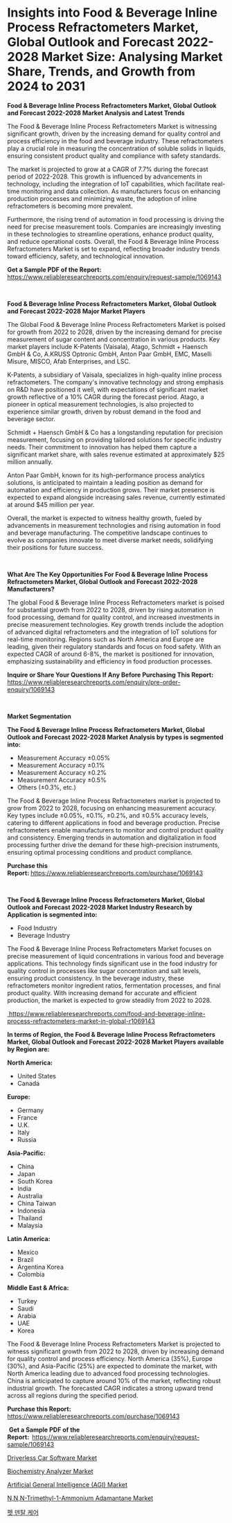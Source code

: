 <p><h1>Insights into Food & Beverage Inline Process Refractometers Market, Global Outlook and Forecast 2022-2028 Market Size: Analysing Market Share, Trends, and Growth from 2024 to 2031</h1></p><p><strong>Food & Beverage Inline Process Refractometers Market, Global Outlook and Forecast 2022-2028 Market Analysis and Latest Trends</strong></p>
<p><p>The Food & Beverage Inline Process Refractometers Market is witnessing significant growth, driven by the increasing demand for quality control and process efficiency in the food and beverage industry. These refractometers play a crucial role in measuring the concentration of soluble solids in liquids, ensuring consistent product quality and compliance with safety standards. </p><p>The market is projected to grow at a CAGR of 7.7% during the forecast period of 2022-2028. This growth is influenced by advancements in technology, including the integration of IoT capabilities, which facilitate real-time monitoring and data collection. As manufacturers focus on enhancing production processes and minimizing waste, the adoption of inline refractometers is becoming more prevalent. </p><p>Furthermore, the rising trend of automation in food processing is driving the need for precise measurement tools. Companies are increasingly investing in these technologies to streamline operations, enhance product quality, and reduce operational costs. Overall, the Food & Beverage Inline Process Refractometers Market is set to expand, reflecting broader industry trends toward efficiency, safety, and technological innovation.</p></p>
<p><strong>Get a Sample PDF of the Report:&nbsp;</strong> <a href="https://www.reliableresearchreports.com/enquiry/request-sample/1069143">https://www.reliableresearchreports.com/enquiry/request-sample/1069143</a></p>
<p>&nbsp;</p>
<p><strong>Food & Beverage Inline Process Refractometers Market, Global Outlook and Forecast 2022-2028 Major Market Players</strong></p>
<p><p>The Global Food & Beverage Inline Process Refractometers Market is poised for growth from 2022 to 2028, driven by the increasing demand for precise measurement of sugar content and concentration in various products. Key market players include K-Patents (Vaisala), Atago, Schmidt + Haensch GmbH & Co, A.KRUSS Optronic GmbH, Anton Paar GmbH, EMC, Maselli Misure, MISCO, Afab Enterprises, and LSC.</p><p>K-Patents, a subsidiary of Vaisala, specializes in high-quality inline process refractometers. The company's innovative technology and strong emphasis on R&D have positioned it well, with expectations of significant market growth reflective of a 10% CAGR during the forecast period. Atago, a pioneer in optical measurement technologies, is also projected to experience similar growth, driven by robust demand in the food and beverage sector.</p><p>Schmidt + Haensch GmbH & Co has a longstanding reputation for precision measurement, focusing on providing tailored solutions for specific industry needs. Their commitment to innovation has helped them capture a significant market share, with sales revenue estimated at approximately $25 million annually.</p><p>Anton Paar GmbH, known for its high-performance process analytics solutions, is anticipated to maintain a leading position as demand for automation and efficiency in production grows. Their market presence is expected to expand alongside increasing sales revenue, currently estimated at around $45 million per year.</p><p>Overall, the market is expected to witness healthy growth, fueled by advancements in measurement technologies and rising automation in food and beverage manufacturing. The competitive landscape continues to evolve as companies innovate to meet diverse market needs, solidifying their positions for future success.</p></p>
<p>&nbsp;</p>
<p><strong>What Are The Key Opportunities For Food & Beverage Inline Process Refractometers Market, Global Outlook and Forecast 2022-2028 Manufacturers?</strong></p>
<p><p>The global Food & Beverage Inline Process Refractometers market is poised for substantial growth from 2022 to 2028, driven by rising automation in food processing, demand for quality control, and increased investments in precise measurement technologies. Key growth trends include the adoption of advanced digital refractometers and the integration of IoT solutions for real-time monitoring. Regions such as North America and Europe are leading, given their regulatory standards and focus on food safety. With an expected CAGR of around 6-8%, the market is positioned for innovation, emphasizing sustainability and efficiency in food production processes.</p></p>
<p><strong>Inquire or Share Your Questions If Any Before Purchasing This Report:</strong> <a href="https://www.reliableresearchreports.com/enquiry/pre-order-enquiry/1069143">https://www.reliableresearchreports.com/enquiry/pre-order-enquiry/1069143</a></p>
<p>&nbsp;</p>
<p><strong>Market Segmentation</strong></p>
<p><strong>The Food & Beverage Inline Process Refractometers Market, Global Outlook and Forecast 2022-2028 Market Analysis by types is segmented into:</strong></p>
<p><ul><li>Measurement Accuracy ±0.05%</li><li>Measurement Accuracy ±0.1%</li><li>Measurement Accuracy ±0.2%</li><li>Measurement Accuracy ±0.5%</li><li>Others (±0.3%, etc.)</li></ul></p>
<p><p>The Food & Beverage Inline Process Refractometers market is projected to grow from 2022 to 2028, focusing on enhancing measurement accuracy. Key types include ±0.05%, ±0.1%, ±0.2%, and ±0.5% accuracy levels, catering to different applications in food and beverage production. Precise refractometers enable manufacturers to monitor and control product quality and consistency. Emerging trends in automation and digitalization in food processing further drive the demand for these high-precision instruments, ensuring optimal processing conditions and product compliance.</p></p>
<p><strong>Purchase this Report:&nbsp;</strong><a href="https://www.reliableresearchreports.com/purchase/1069143">https://www.reliableresearchreports.com/purchase/1069143</a></p>
<p>&nbsp;</p>
<p><strong>The Food & Beverage Inline Process Refractometers Market, Global Outlook and Forecast 2022-2028 Market Industry Research by Application is segmented into:</strong></p>
<p><ul><li>Food Industry</li><li>Beverage Industry</li></ul></p>
<p><p>The Food & Beverage Inline Process Refractometers Market focuses on precise measurement of liquid concentrations in various food and beverage applications. This technology finds significant use in the food industry for quality control in processes like sugar concentration and salt levels, ensuring product consistency. In the beverage industry, these refractometers monitor ingredient ratios, fermentation processes, and final product quality. With increasing demand for accurate and efficient production, the market is expected to grow steadily from 2022 to 2028.</p></p>
<p><a href="https://www.reliableresearchreports.com/food-and-beverage-inline-process-refractometers-market-in-global-r1069143">&nbsp;https://www.reliableresearchreports.com/food-and-beverage-inline-process-refractometers-market-in-global-r1069143</a></p>
<p><strong>In terms of Region, the Food & Beverage Inline Process Refractometers Market, Global Outlook and Forecast 2022-2028 Market Players available by Region are:</strong></p>
<p>
    <p> <strong> North America: </strong>
        <ul>
            <li>United States</li>
            <li>Canada</li>
        </ul>
        </p> 
    <p> <strong> Europe: </strong>
        <ul>
            <li>Germany</li>
            <li>France</li>
            <li>U.K.</li>
            <li>Italy</li>
            <li>Russia</li>
        </ul>
        </p> 
    <p> <strong> Asia-Pacific: </strong>
        <ul>
            <li>China</li>
            <li>Japan</li>
            <li>South Korea</li>
            <li>India</li>
            <li>Australia</li>
            <li>China Taiwan</li>
            <li>Indonesia</li>
            <li>Thailand</li>
            <li>Malaysia</li>
        </ul>
        </p> 
    <p> <strong> Latin America: </strong>
        <ul>
            <li>Mexico</li>
            <li>Brazil</li>
            <li>Argentina Korea</li>
            <li>Colombia</li>
        </ul>
        </p> 
    <p> <strong> Middle East & Africa: </strong>
        <ul>
            <li>Turkey</li>
            <li>Saudi</li>
            <li>Arabia</li>
            <li>UAE</li>
            <li>Korea</li>
        </ul>
    </p>
    </p>
<p><p>The Food & Beverage Inline Process Refractometers Market is projected to witness significant growth from 2022 to 2028, driven by increasing demand for quality control and process efficiency. North America (35%), Europe (30%), and Asia-Pacific (25%) are expected to dominate the market, with North America leading due to advanced food processing technologies. China is anticipated to capture around 10% of the market, reflecting robust industrial growth. The forecasted CAGR indicates a strong upward trend across all regions during the specified period.</p></p>
<p><strong>Purchase this Report: </strong><a href="https://www.reliableresearchreports.com/purchase/1069143">https://www.reliableresearchreports.com/purchase/1069143</a></p>
<p>&nbsp;<strong>Get a Sample PDF of the Report:&nbsp;&nbsp;</strong><a href="https://www.reliableresearchreports.com/enquiry/request-sample/1069143">https://www.reliableresearchreports.com/enquiry/request-sample/1069143</a></p>
<p><strong></strong></p>
<p><p><a href="https://www.linkedin.com/pulse/driverless-car-software-market-size-share-analysis-growth-vjtqe?trackingId=ggrJgc%2BKT9WsHZxVIzaGvw%3D%3D">Driverless Car Software Market</a></p><p><a href="https://medium.com/@justin.wright5348/biochemistry-analyzer-market-size-share-analysis-growth-trends-forecast-2024-2031-c0256f751b69">Biochemistry Analyzer Market</a></p><p><a href="https://medium.com/@noelkunzei1/artificial-general-intelligence-agi-market-size-market-segmentation-market-trends-and-growth-d2ebc705dc30">Artificial General Intelligence (AGI) Market</a></p><p><a href="https://issuu.com/reportprime-2/docs/nnn-trimethyl-1-ammonium-adamantane_d0d1f087e81f63">N,N,N-Trimethyl-1-Ammonium Adamantane Market</a></p><p><a href="https://medium.com/@artyompoq5m4/%EC%A0%84%EB%9E%B5%EC%A0%81-%EC%8B%9C%EC%9E%A5-%ED%86%B5%EC%B0%B0-%EA%B8%80%EB%A1%9C%EB%B2%8C-%EB%B0%98%EB%A0%A4%EB%8F%99%EB%AC%BC-%EC%B9%98%EA%B3%BC-%EC%B9%98%EB%A3%8C-%EC%8B%9C%EC%9E%A5-2024-2031-01e4c5a565ff">펫 덴탈 케어</a></p></p>